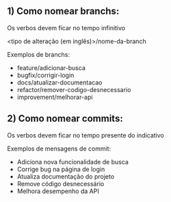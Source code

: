 ## 1) Como nomear branchs: <br/>

Os verbos devem ficar no tempo infinitivo

<tipo de alteração (em inglês)>/nome-da-branch

Exemplos de branchs: <br />

<ul>
  <li>feature/adicionar-busca</li>
  <li>bugfix/corrigir-login</li>
  <li>docs/atualizar-documentacao</li>
  <li>refactor/remover-codigo-desnecessario</li>
  <li>improvement/melhorar-api</li>
</ul>

## 2) Como nomear commits: <br/>

Os verbos devem ficar no tempo presente do indicativo

Exemplos de mensagens de commit: <br />

<ul>
  <li>Adiciona nova funcionalidade de busca</li>
  <li>Corrige bug na página de login</li>
  <li>Atualiza documentação do projeto</li>
  <li>Remove código desnecessário</li>
  <li>Melhora desempenho da API</li>
</ul>

